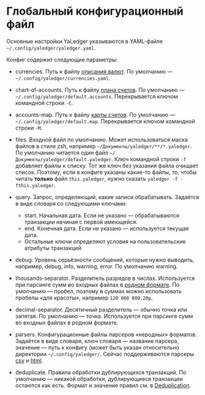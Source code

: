 # Глобальный конфигурационный файл

Основные настройки YaLedger указываются в YAML-файле
`~/.config/yaledger/yaledger.yaml`.

Конфиг содержит следующие параметры:

-   currencies. Путь к файлу [описания валют][Currencies]. По умолчанию
    — `~/.config/yaledger/currencies.yaml`.
-   chart-of-accounts. Путь к файлу [плана счетов][Accounts]. По
    умолчанию — `~/.config/yaledger/default.accounts`. Перекрывается
    ключом командной строки `-C`.
-   accounts-map. Путь к файлу [карты счетов][AccountsMap]. По умолчанию —
    `~/.config/yaledger/default.map`. Перекрывается ключом командной
    строки `-M`.
-   files. Входной файл по умолчанию. Может использоваться маска файлов
    в стиле zsh, например `~/Документы/yaledger/**/*.yaledger`. По
    умолчанию читается один файл
    `~/Документы/yaledger/default.yaledger`. Ключ командной строки `-f`
    добавляет файлы к списку. Тот же ключ без указания файла очищает
    список. Поэтому, если в конфиге указаны какие-то файлы, то, чтобы
    читать **только** файл `this.yaledger`, нужно сказать
    `yaledger -f -fthis.yaledger`.
-   query. Запрос, определяющий, какие записи обрабатывать. Задаётся в
    виде словаря со следующими ключами:
    -   start. Начальная дата. Если не указано — обрабатываются
        транзакции начиная с первой имеющейся.
    -   end. Конечная дата. Если не указано — используется текущая дата.
    -   Остальные ключи определяют условия на пользовательские атрибуты
        транзакций.

-   debug. Уровень серьёзности сообщений, которые нужно выводить,
    например, debug, info, warning, error. По умолчанию warning.
-   thousands-separator. Разделитель разрядов в числах. Используется при парсинге сумм во входных файлах в [родном формате][Syntax]. По умолчанию — пробел, поэтому в суммах можно использовать пробелы «для красоты», например `120 000 000.20р`.
-   decimal-separator. Десятичный разделитель — обычно точка или запятая. По умолчанию — точка. Используется при парсинге сумм во входных файлах в родном формате.
-   parsers. Конфигурационные файлы парсеров «неродных» форматов.
    Задаётся в виде словаря, ключ словаря — название парсера, значение —
    путь к конфигу (может быть указан относительно директории
    `~/.config/yaledger/`. Сейчас поддерживаются парсеры [csv][CSV] и
    [html][HTML].
-   deduplicate. Правила обработки дублирующихся транзакций. По
    умолчанию — никакой обработки, дублирующиеся транзакции остаются как
    есть. Формат и значение правил см. в [Deduplication][].

[Accounts]: Accounts.md
[AccountsMap]: AccountsMap.md
[CSV]: CSV.md
[Currencies]: Currencies.md
[Deduplication]: Deduplication.md
[HTML]: HTML.md
[Syntax]: Syntax.md
